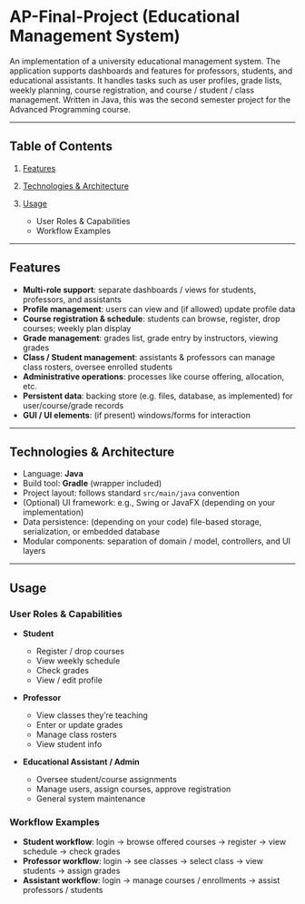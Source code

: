 # AP-Final-Project (Educational Management System)

An implementation of a university educational management system. The application supports dashboards and features for professors, students, and educational assistants. It handles tasks such as user profiles, grade lists, weekly planning, course registration, and course / student / class management.
Written in Java, this was the second semester project for the Advanced Programming course.

---

## Table of Contents

1. [Features](#features)
2. [Technologies & Architecture](#technologies--architecture)
3. [Usage](#usage)

   * User Roles & Capabilities
   * Workflow Examples
---

## Features

* **Multi-role support**: separate dashboards / views for students, professors, and assistants
* **Profile management**: users can view and (if allowed) update profile data
* **Course registration & schedule**: students can browse, register, drop courses; weekly plan display
* **Grade management**: grades list, grade entry by instructors, viewing grades
* **Class / Student management**: assistants & professors can manage class rosters, oversee enrolled students
* **Administrative operations**: processes like course offering, allocation, etc.
* **Persistent data**: backing store (e.g. files, database, as implemented) for user/course/grade records
* **GUI / UI elements**: (if present) windows/forms for interaction

---

## Technologies & Architecture

* Language: **Java**
* Build tool: **Gradle** (wrapper included)
* Project layout: follows standard `src/main/java` convention
* (Optional) UI framework: e.g., Swing or JavaFX (depending on your implementation)
* Data persistence: (depending on your code) file-based storage, serialization, or embedded database
* Modular components: separation of domain / model, controllers, and UI layers

---

## Usage

### User Roles & Capabilities

* **Student**

  * Register / drop courses
  * View weekly schedule
  * Check grades
  * View / edit profile

* **Professor**

  * View classes they’re teaching
  * Enter or update grades
  * Manage class rosters
  * View student info

* **Educational Assistant / Admin**

  * Oversee student/course assignments
  * Manage users, assign courses, approve registration
  * General system maintenance

### Workflow Examples

* **Student workflow**: login → browse offered courses → register → view schedule → check grades
* **Professor workflow**: login → see classes → select class → view students → assign grades
* **Assistant workflow**: login → manage courses / enrollments → assist professors / students
